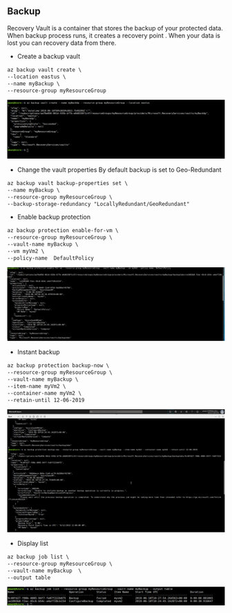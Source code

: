 ## Backup
Recovery Vault is a container that stores the backup of your protected data. When backup process runs, it creates a recovery point . When your data is lost you can recovery data from there.

- Create a backup vault
```
az backup vault create \
--location eastus \
--name myBackup \
--resource-group myResourceGroup
```
![Backup_create_vault](./img/backup_vault_create.png)

- Change the vault properties
By default backup is set to Geo-Redundant
```
az backup vault backup-properties set \
--name myBackup \
--resource-group myResourceGroup \
--backup-storage-redundancy "LocallyRedundant/GeoRedundant"
```

- Enable backup protection
```
az backup protection enable-for-vm \
--resource-group myResourceGroup \
--vault-name myBackup \
--vm myVm2 \
--policy-name  DefaultPolicy
```
![Enable_Backup](./img/enable_backup.png)

- Instant backup
```
az backup protection backup-now \
--resource-group myResourceGroup \
--vault-name myBackup \
--item-name myVm2 \
--container-name myVm2 \
--retain-until 12-06-2019
```
![Instant_backup](./img/backup-now.png)

- Display  list
```
az backup job list \
--resource-group myResourceGroup \
--vault-name myBackup  \
--output table
```
![Job list](./img/backup_job_list.png)